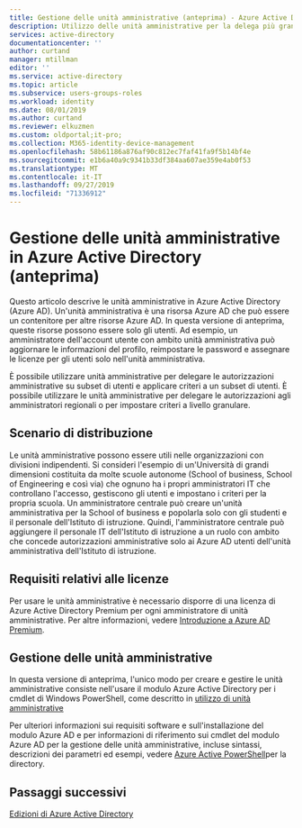 ```yaml
---
title: Gestione delle unità amministrative (anteprima) - Azure Active Directory | Microsoft Docs
description: Utilizzo delle unità amministrative per la delega più granulare delle autorizzazioni in Azure Active Directory
services: active-directory
documentationcenter: ''
author: curtand
manager: mtillman
editor: ''
ms.service: active-directory
ms.topic: article
ms.subservice: users-groups-roles
ms.workload: identity
ms.date: 08/01/2019
ms.author: curtand
ms.reviewer: elkuzmen
ms.custom: oldportal;it-pro;
ms.collection: M365-identity-device-management
ms.openlocfilehash: 58b61186a876af90c812ec7faf41fa9f5b14bf4e
ms.sourcegitcommit: e1b6a40a9c9341b33df384aa607ae359e4ab0f53
ms.translationtype: MT
ms.contentlocale: it-IT
ms.lasthandoff: 09/27/2019
ms.locfileid: "71336912"
---
```

# <a name="administrative-units-management-in-azure-active-directory-preview"></a>Gestione delle unità amministrative in Azure Active Directory (anteprima)

Questo articolo descrive le unità amministrative in Azure Active Directory (Azure AD). Un'unità amministrativa è una risorsa Azure AD che può essere un contenitore per altre risorse Azure AD. In questa versione di anteprima, queste risorse possono essere solo gli utenti. Ad esempio, un amministratore dell'account utente con ambito unità amministrativa può aggiornare le informazioni del profilo, reimpostare le password e assegnare le licenze per gli utenti solo nell'unità amministrativa.

È possibile utilizzare unità amministrative per delegare le autorizzazioni amministrative su subset di utenti e applicare criteri a un subset di utenti. È possibile utilizzare le unità amministrative per delegare le autorizzazioni agli amministratori regionali o per impostare criteri a livello granulare.

## <a name="deployment-scenario"></a>Scenario di distribuzione

Le unità amministrative possono essere utili nelle organizzazioni con divisioni indipendenti. Si consideri l'esempio di un'Università di grandi dimensioni costituita da molte scuole autonome (School of business, School of Engineering e così via) che ognuno ha i propri amministratori IT che controllano l'accesso, gestiscono gli utenti e impostano i criteri per la propria scuola. Un amministratore centrale può creare un'unità amministrativa per la School of business e popolarla solo con gli studenti e il personale dell'Istituto di istruzione. Quindi, l'amministratore centrale può aggiungere il personale IT dell'Istituto di istruzione a un ruolo con ambito che concede autorizzazioni amministrative solo ai Azure AD utenti dell'unità amministrativa dell'Istituto di istruzione.

## <a name="license-requirements"></a>Requisiti relativi alle licenze

Per usare le unità amministrative è necessario disporre di una licenza di Azure Active Directory Premium per ogni amministratore di unità amministrative. Per altre informazioni, vedere [Introduzione a Azure AD Premium](../fundamentals/active-directory-get-started-premium.md).

## <a name="managing-administrative-units"></a>Gestione delle unità amministrative

In questa versione di anteprima, l'unico modo per creare e gestire le unità amministrative consiste nell'usare il modulo Azure Active Directory per i cmdlet di Windows PowerShell, come descritto in [utilizzo di unità amministrative](https://docs.microsoft.com/powershell/azure/active-directory/working-with-administrative-units?view=azureadps-2.0)

Per ulteriori informazioni sui requisiti software e sull'installazione del modulo Azure AD e per informazioni di riferimento sui cmdlet del modulo Azure AD per la gestione delle unità amministrative, incluse sintassi, descrizioni dei parametri ed esempi, vedere [Azure Active PowerShell](https://docs.microsoft.com/powershell/azure/active-directory/overview?view=azureadps-2.0)per la directory.

## <a name="next-steps"></a>Passaggi successivi

[Edizioni di Azure Active Directory](../fundamentals/active-directory-whatis.md)
